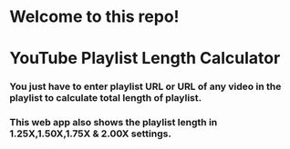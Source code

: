 # Welcome to this repo!

# YouTube Playlist Length Calculator

### You just have to enter **playlist URL** or **URL of any video** in the playlist to calculate total length of playlist.

### This web app also shows the  playlist length in 1.25X,1.50X,1.75X & 2.00X settings.     
